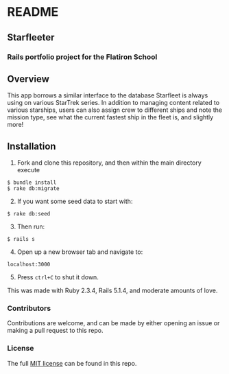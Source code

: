 # README

## Starfleeter
### Rails portfolio project for the Flatiron School

## Overview
This app borrows a similar interface to the database Starfleet is always using on various StarTrek series.  In addition to managing content related to various starships, users can also assign crew to different ships and note the mission type, see what the current fastest ship in the fleet is, and slightly more!

## Installation
1. Fork and clone this repository, and then within the main directory execute
```
$ bundle install
$ rake db:migrate
```
2. If you want some seed data to start with:
```
$ rake db:seed
```
3. Then run:
```
$ rails s
```
4. Open up a new browser tab and navigate to:
```
localhost:3000
```
5. Press `ctrl+C` to shut it down.

This was made with Ruby 2.3.4, Rails 5.1.4, and moderate amounts of love.

### Contributors
Contributions are welcome, and can be made by either opening an issue or making a pull request to this repo.

### License
The full [MIT license](https://github.com/ddhogan/starfleeter/blob/master/LICENSE) can be found in this repo.
